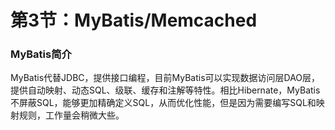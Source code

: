 # 第3节：MyBatis/Memcached



### MyBatis简介

MyBatis代替JDBC，提供接口编程，目前MyBatis可以实现数据访问层DAO层，提供自动映射、动态SQL、级联、缓存和注解等特性。相比Hibernate，MyBatis不屏蔽SQL，能够更加精确定义SQL，从而优化性能，但是因为需要编写SQL和映射规则，工作量会稍微大些。

